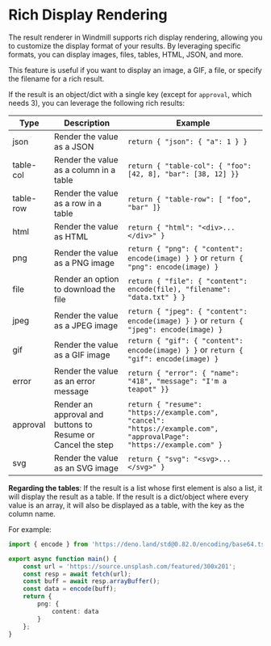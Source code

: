 # Rich Display Rendering

The result renderer in Windmill supports rich display rendering, allowing you to customize the display format of your results. By leveraging specific formats, you can display images, files, tables, HTML, JSON, and more.

This feature is useful if you want to display an image, a GIF, a file, or specify the filename for a rich result.

If the result is an object/dict with a single key (except for `approval`, which needs 3), you can leverage the following rich results:

| Type      | Description                                                 | Example                                                                                                       |
| --------- | ----------------------------------------------------------- | -------------------------------------------------------------------------------------------------------------------- |
| json      | Render the value as a JSON                                  | `return { "json": { "a": 1 } }`                                                                                      |
| table-col | Render the value as a column in a table                     | `return { "table-col": { "foo": [42, 8], "bar": [38, 12] }}`                                                         |
| table-row | Render the value as a row in a table                        | `return { "table-row": [ "foo", "bar" ]}`                                                                            |
| html      | Render the value as HTML                                    | `return { "html": "<div>...</div>" }`                                                                                |
| png       | Render the value as a PNG image                             | `return { "png": { "content": encode(image) } }` or `return { "png": encode(image) }`                                |
| file      | Render an option to download the file                       | `return { "file": { "content": encode(file), "filename": "data.txt" } }`                                             |
| jpeg      | Render the value as a JPEG image                            | `return { "jpeg": { "content": encode(image) } }` or `return { "jpeg": encode(image) }`                              |
| gif       | Render the value as a GIF image                             | `return { "gif": { "content": encode(image) } }` or `return { "gif": encode(image) }`                                |
| error     | Render the value as an error message                        | `return { "error": { "name": "418", "message": "I'm a teapot" }}`                                                    |
| approval  | Render an approval and buttons to Resume or Cancel the step | `return { "resume": "https://example.com", "cancel": "https://example.com", "approvalPage": "https://example.com" }` |
| svg       | Render the value as an SVG image                            | `return { "svg": "<svg>...</svg>" }`                                                                                 |

**Regarding the tables**: If the result is a list whose first element is also a list, it will display the result as a table. If the result is a dict/object where every value is an array, it will also be displayed as a table, with the key as the column name.

For example:

```ts
import { encode } from 'https://deno.land/std@0.82.0/encoding/base64.ts';

export async function main() {
	const url = 'https://source.unsplash.com/featured/300x201';
	const resp = await fetch(url);
	const buff = await resp.arrayBuffer();
	const data = encode(buff);
	return {
		png: {
			content: data
		}
	};
}
```
